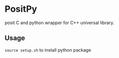 # PositPy

posit C and python wrapper for C++ universal library.

## Usage

`source setup.sh` to install python package